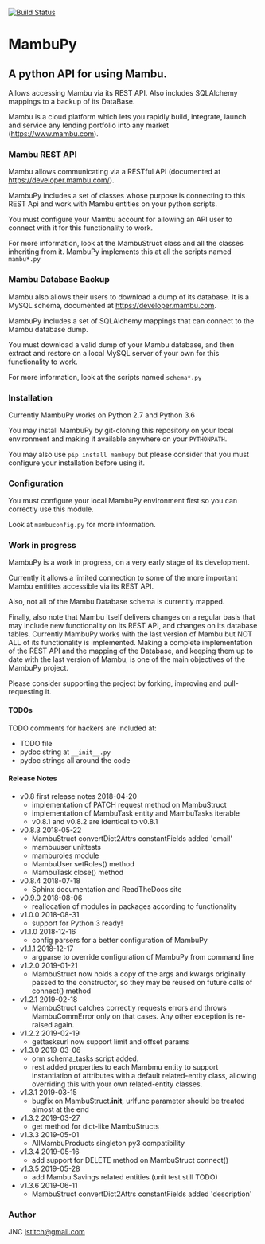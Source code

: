 [![Build Status](https://travis-ci.org/jstitch/MambuPy.svg?branch=master)](https://travis-ci.org/jstitch/MambuPy)
# MambuPy

## A python API for using Mambu.

Allows accessing Mambu via its REST API. Also includes SQLAlchemy
mappings to a backup of its DataBase.

Mambu is a cloud platform which lets you rapidly build, integrate,
launch and service any lending portfolio into any market
(https://www.mambu.com).


### Mambu REST API

Mambu allows communicating via a RESTful API (documented at
https://developer.mambu.com/).

MambuPy includes a set of classes whose purpose is connecting to this
REST Api and work with Mambu entities on your python scripts.

You must configure your Mambu account for allowing an API user to
connect with it for this functionality to work.

For more information, look at the MambuStruct class and all the
classes inheriting from it. MambuPy implements this at all the scripts
named ``mambu*.py``

### Mambu Database Backup

Mambu also allows their users to download a dump of its database. It
is a MySQL schema, documented at https://developer.mambu.com.

MambuPy includes a set of SQLAlchemy mappings that can connect to
the Mambu database dump.

You must download a valid dump of your Mambu database, and then
extract and restore on a local MySQL server of your own for this
functionality to work.

For more information, look at the scripts named ``schema*.py``

### Installation

Currently MambuPy works on Python 2.7 and Python 3.6

You may install MambuPy by git-cloning this repository on your local
environment and making it available anywhere on your ``PYTHONPATH``.

You may also use ``pip install mambupy`` but please consider that you
must configure your installation before using it.

### Configuration

You must configure your local MambuPy environment first so you can
correctly use this module.

Look at ``mambuconfig.py`` for more information.

### Work in progress

MambuPy is a work in progress, on a very early stage of its
development.

Currently it allows a limited connection to some of the more important
Mambu entitites accessible via its REST API.

Also, not all of the Mambu Database schema is currently mapped.

Finally, also note that Mambu itself delivers changes on a regular
basis that may include new functionality on its REST API, and changes
on its database tables. Currently MambuPy works with the last version
of Mambu but NOT ALL of its functionality is implemented. Making a
complete implementation of the REST API and the mapping of the
Database, and keeping them up to date with the last version of Mambu,
is one of the main objectives of the MambuPy project.

Please consider supporting the project by forking, improving and
pull-requesting it.

#### TODOs

TODO comments for hackers are included at:

* TODO file
* pydoc string at ``__init__.py``
* pydoc strings all around the code

#### Release Notes
* v0.8 first release notes 2018-04-20
  - implementation of PATCH request method on MambuStruct
  - implementation of MambuTask entity and MambuTasks iterable
  - v0.8.1 and v0.8.2 are identical to v0.8.1
* v0.8.3 2018-05-22
  - MambuStruct convertDict2Attrs constantFields added 'email'
  - mambuuser unittests
  - mamburoles module
  - MambuUser setRoles() method
  - MambuTask close() method
* v0.8.4 2018-07-18
  - Sphinx documentation and ReadTheDocs site
* v0.9.0 2018-08-06
  - reallocation of modules in packages according to functionality
* v1.0.0 2018-08-31
  - support for Python 3 ready!
* v1.1.0 2018-12-16
  - config parsers for a better configuration of MambuPy
* v1.1.1 2018-12-17
  - argparse to override configuration of MambuPy from command line
* v1.2.0 2019-01-21
  - MambuStruct now holds a copy of the args and kwargs originally
    passed to the constructor, so they may be reused on future calls
    of connect() method
* v1.2.1 2019-02-18
  - MambuStruct catches correctly requests errors and throws
    MambuCommError only on that cases. Any other exception is
    re-raised again.
* v1.2.2 2019-02-19
  - gettasksurl now support limit and offset params
* v1.3.0 2019-03-06
  - orm schema_tasks script added.
  - rest added properties to each Mambmu entity to support
    instantiation of attributes with a default related-entity class,
    allowing overriding this with your own related-entity classes.
* v1.3.1 2019-03-15
  - bugfix on MambuStruct.__init__, urlfunc parameter should be
    treated almost at the end
* v1.3.2 2019-03-27
  - get method for dict-like MambuStructs
* v1.3.3 2019-05-01
  - AllMambuProducts singleton py3 compatibility
* v1.3.4 2019-05-16
  - add support for DELETE method on MambuStruct connect()
* v1.3.5 2019-05-28
  - add Mambu Savings related entities (unit test still TODO)
* v1.3.6 2019-06-11
  - MambuStruct convertDict2Attrs constantFields added 'description'

### Author

JNC
jstitch@gmail.com
